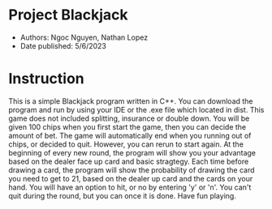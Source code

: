# Project Blackjack
* Authors: Ngoc Nguyen, Nathan Lopez
* Date published: 5/6/2023

# Instruction
This is a simple Blackjack program written in C++. You can download the program and run by using your IDE or the .exe file which located in dist. 
This game does not included splitting, insurance or double down. 
You will be given 100 chips when you first start the game, then you can decide the amount of bet.
The game will automatically end when you running out of chips, or decided to quit. However, you can rerun to start again.
At the beginning of every new round, the program will show you your advantage based on the dealer face up card and basic stragtegy.
Each time before drawing a card, the program will show the probability of drawing the card you need to get to 21, based on the dealer up card and the cards on your hand.
You will have an option to hit, or no by entering 'y' or 'n'. 
You can't quit during the round, but you can once it is done.
Have fun playing.